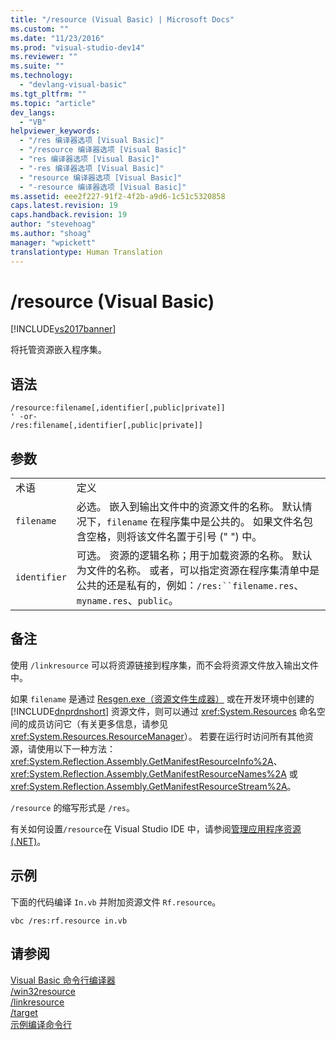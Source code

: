 ```yaml
---
title: "/resource (Visual Basic) | Microsoft Docs"
ms.custom: ""
ms.date: "11/23/2016"
ms.prod: "visual-studio-dev14"
ms.reviewer: ""
ms.suite: ""
ms.technology: 
  - "devlang-visual-basic"
ms.tgt_pltfrm: ""
ms.topic: "article"
dev_langs: 
  - "VB"
helpviewer_keywords: 
  - "/res 编译器选项 [Visual Basic]"
  - "/resource 编译器选项 [Visual Basic]"
  - "res 编译器选项 [Visual Basic]"
  - "-res 编译器选项 [Visual Basic]"
  - "resource 编译器选项 [Visual Basic]"
  - "-resource 编译器选项 [Visual Basic]"
ms.assetid: eee2f227-91f2-4f2b-a9d6-1c51c5320858
caps.latest.revision: 19
caps.handback.revision: 19
author: "stevehoag"
ms.author: "shoag"
manager: "wpickett"
translationtype: Human Translation
---
```

# /resource (Visual Basic)
[!INCLUDE[vs2017banner](../../../csharp/includes/vs2017banner.md)]

将托管资源嵌入程序集。  
  
## 语法  
  
```  
/resource:filename[,identifier[,public|private]]  
' -or-  
/res:filename[,identifier[,public|private]]  
```  
  
## 参数  
  
|||  
|-|-|  
|术语|定义|  
|`filename`|必选。  嵌入到输出文件中的资源文件的名称。  默认情况下，`filename` 在程序集中是公共的。  如果文件名包含空格，则将该文件名置于引号 \(" "\) 中。|  
|`identifier`|可选。  资源的逻辑名称；用于加载资源的名称。  默认为文件的名称。  或者，可以指定资源在程序集清单中是公共的还是私有的，例如：`/res:``filename.res`、`myname.res`、`public`。|  
  
## 备注  
 使用 `/linkresource` 可以将资源链接到程序集，而不会将资源文件放入输出文件中。  
  
 如果 `filename` 是通过 [Resgen.exe（资源文件生成器）](../Topic/Resgen.exe%20\(Resource%20File%20Generator\).md) 或在开发环境中创建的 [!INCLUDE[dnprdnshort](../../../csharp/getting-started/includes/dnprdnshort_md.md)] 资源文件，则可以通过 <xref:System.Resources> 命名空间的成员访问它（有关更多信息，请参见 <xref:System.Resources.ResourceManager>）。  若要在运行时访问所有其他资源，请使用以下一种方法：<xref:System.Reflection.Assembly.GetManifestResourceInfo%2A>、<xref:System.Reflection.Assembly.GetManifestResourceNames%2A> 或 <xref:System.Reflection.Assembly.GetManifestResourceStream%2A>。  
  
 `/resource`  的缩写形式是 `/res`。  
  
 有关如何设置`/resource`在 Visual Studio IDE 中，请参阅[管理应用程序资源 \(.NET\)](/visual-studio/ide/managing-application-resources-dotnet)。  
  
## 示例  
 下面的代码编译 `In.vb` 并附加资源文件 `Rf.resource`。  
  
```  
vbc /res:rf.resource in.vb  
```  
  
## 请参阅  
 [Visual Basic 命令行编译器](../../../visual-basic/reference/command-line-compiler/index.md)   
 [\/win32resource](../../../visual-basic/reference/command-line-compiler/win32resource.md)   
 [\/linkresource](../../../visual-basic/reference/command-line-compiler/linkresource.md)   
 [\/target](../../../visual-basic/reference/command-line-compiler/target.md)   
 [示例编译命令行](../../../visual-basic/reference/command-line-compiler/sample-compilation-command-lines.md)